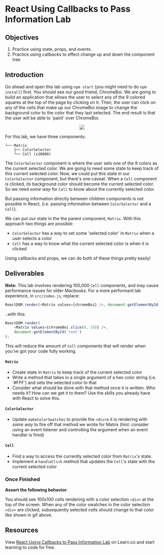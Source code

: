 # React Using Callbacks to Pass Information Lab

## Objectives

1.  Practice using state, props, and events
2.  Practice using callbacks to effect change up and down the component tree

## Introduction

Go ahead and open this lab using `npm start` (you might need to do `npm install`) first. You should see our good friend, ChromeBoi. We are going to build an application that allows the user to select any of the 9 colored squares at the top of the page by clicking on it.
Then, the user can click on any of the cells that make up our ChromeBoi image to change the background color to the color that they last selected. The end result is that the user will be able to 'paint' over ChromeBoi.

<p align="center">
  <img src="https://curriculum-content.s3.amazonaws.com/react/completed-example.gif" />
</p>


For this lab, we have three components:

```
└── Matrix
    ├── ColorSelector
    └── Cell (x10000)
```

The `ColorSelector` component is where the user sets one of the 9 colors as the current selected color. We are going to need some state to keep track of this current selected color. Now, we could put this state in our `ColorSelector` component, but there's one caveat. When a `Cell` component is clicked, its background color should become the current selected color. So we need _some way_ for `Cell` to know about the currently selected color.

But passing information directly between children components is not possible in React, (i.e.
passing information between `ColorSelector` and a `Cell`).

We can put our state in the the parent component, `Matrix`. With this approach two things are possible:
 - `ColorSelector` has a way to set some 'selected color' in `Matrix` when a user selects a color
 - `Cell` has a way to know what the current selected color is when it is clicked

 Using callbacks and props, we can do both of these things pretty easily!

## Deliverables

**Note:** This lab involves rendering 100,000 `Cell` components, and may cause performance issues for older Macbooks. For a more performant lab experience, in `src/index.js`, replace:

```js
ReactDOM.render(<Matrix values={chromeBoi} />, document.getElementById('root'));
```

..with this:

```js
ReactDOM.render(
	<Matrix values={chromeBoi.slice(0, 10)} />,
	document.getElementById('root')
);
```

This will reduce the amount of `Cell` components that will render when you've
got your code fully working.

#### `Matrix`

- Create state in `Matrix` to keep track of the current selected color
- Write a method that takes in a single argument of a hex color string (i.e.
  '#FFF') and sets the selected color to that
- Consider what should be done with that method once it is written. Who needs it?
  How can we get it to them? Use the skills you already have with React to solve
  this.

#### `ColorSelector`

- Update `makeColorSwatches` to provide the `<div>`s it is rendering with _some
  way_ to fire off that method we wrote for Matrix (hint: consider using an event
  listener and controlling the argument when an event handler is fired)

#### `Cell`

- Find a way to access the currently selected color from `Matrix`'s state.
- Implement a `handleClick` method that updates the `Cell`'s state with the
  current selected color

### Once Finished

**Assert the following behavior**:

You should see 100x100 cells rendering with a color selection `<div>` at the top
of the screen. When any of the color swatches in the color selection `<div>` are
clicked, subsequently selected cells should change to that color like shown in gif above.


## Resources

<p class='util--hide'>View <a href='https://learn.co/lessons/react-using-callbacks-to-pass-information-lab'>React Using Callbacks to Pass Information Lab</a> on Learn.co and start learning to code for free.</p>
